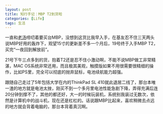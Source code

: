 ```yaml
---
layout: post
title: 知行手记：MBP T2到货啦
categories: [Life]
tags: 生活
---
```


一直和[老汤](http://peqiu.com/)唠叨着要买台MBP，没想到这货比我早入手，在基友忍不住三天两头说MBP好用的轰炸下，观望15寸的更新差不多一个月后，19号终于入手MBP T2，买完“一夜回到解放前”。

21号下午三点多到的货，抱着T2还是忍不住小激动啊，不能不说MBP做工非常精湛，MAC OS系统非常还用，而且极其美观，触摸版如果不用很需要很精细的操作，比如PS里，完全可以彻底的抛弃鼠标，电池续航能力超强。

跟随自己走过了5年包括大学在内的ThinkPad SL 410就此退居二线了，那台本唯一渣的地方就是电池太挫，刚买不到一个多月里电池性能急剧下降，弄得充满后连20分钟到撑不了，其他的都还好，大一的时候玩装机，系统别我装过无数次，依然是计算机中的战斗机，现在还是杠杠的。话说跟MBP比起来，喜欢稍微去点远的地方就会背着电脑的，那台本背着真沉啊。